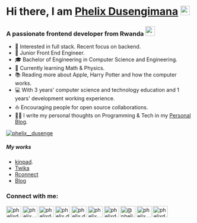 <!--[<img alt="Phelix Dusengimana" src="https://github.com/phelixdusengimana/phelixdusengimanaweb/blob/main/public/images/1500x500.jfif"/>][website]-->
<h1 align="">Hi there, I am <a href="https://phelixdusengimanaweb.vercel.app/" target="__blank">Phelix Dusengimana</a> <img width="25px" src="https://raw.githubusercontent.com/blackcater/blackcater/master/images/Hi.gif" alt="Hi from Phelix"/></h1>
<h3 align="">A passionate frontend developer from Rwanda <img width="26px" src="https://upload.wikimedia.org/wikipedia/commons/thumb/1/17/Flag_of_Rwanda.svg/1280px-Flag_of_Rwanda.svg.png"/></h3>

<!---<p>I'm a high school student who lives in the Rwanda. I'm learning how to code. I love making and designing webpages with HTML and CSS and JavaScript. It's fun to code something that anyone on the web can easily see. I also enjoy programming in C++, Java and Python because they challenge me more. I love it when I can finally solve a difficult problem. For my programming projects, I usually only upload to Github once I make significant progress. For markdown files, I make commits much more often. Feel free to create a pull request to contribute to any of my repositories.
</p>--->

- 🧐 Interested in full stack. Recent focus on backend.
- 💼 Junior Front End Engineer.
- 🎓 Bachelor of Engineering in Computer Science and Engineering.
- 🌱 Currently learning Math & Physics.
- 📚 Reading more about Apple, Harry Potter and how the computer works.
- 💻 With 3 years' computer science and technology education and 1 years' development working experience.
- ⛵ Encouraging people for open source collaborations.
- ✍🏻 I write my personal thoughts on Programming & Tech in my [Personal Blog][website].


<p align="left"> <a href="https://twitter.com/phelix__dusenge" target="blank"><img src="https://img.shields.io/twitter/follow/phelix__dusenge?logo=twitter&style=for-the-badge" alt="phelix__dusenge" /></a> </p>

##### My works
- [kinpad][kinpad].
- [Twika][twika]
- [Rconnect][rconnect]
- [Blog][website]
<!--
### Comming Soon
- [Music Box][f]
- [Birthday][n]
- [Yange][b]
- [blogger][n]
-->
<h3 align="left">Connect with me:</h3>
<p align="left">
<a href="https://dev.to/phelixdusengimana" target="blank"><img align="center" src="https://cdn.jsdelivr.net/npm/simple-icons@3.0.1/icons/dev-dot-to.svg" alt="phelixdusengimana" height="30" width="40" /></a>
<a href="https://twitter.com/phelix_dusenge" target="blank"><img align="center" src="https://cdn.jsdelivr.net/npm/simple-icons@3.0.1/icons/twitter.svg" alt="phelix_dusenge" height="30" width="40" /></a>
<a href="https://codesandbox.com/phelixdusengimana" target="blank"><img align="center" src="https://cdn.jsdelivr.net/npm/simple-icons@3.0.1/icons/codesandbox.svg" alt="phelixdusengimana" height="30" width="40" /></a>
<a href="https://fb.com/phelix.dusengimana" target="blank"><img align="center" src="https://cdn.jsdelivr.net/npm/simple-icons@3.0.1/icons/facebook.svg" alt="phelix.dusengimana" height="30" width="40" /></a>
<a href="https://instagram.com/phelix.dusengimana" target="blank"><img align="center" src="https://cdn.jsdelivr.net/npm/simple-icons@3.0.1/icons/instagram.svg" alt="phelix.dusengimana" height="30" width="40" /></a>
<a href="https://dribbble.com/phelix__dusenge" target="blank"><img align="center" src="https://cdn.jsdelivr.net/npm/simple-icons@3.0.1/icons/dribbble.svg" alt="phelix__dusenge" height="30" width="40" /></a>
<a href="https://www.behance.net/phelixdusengi" target="blank"><img align="center" src="https://cdn.jsdelivr.net/npm/simple-icons@3.0.1/icons/behance.svg" alt="phelixdusengi" height="30" width="40" /></a>
<a href="https://medium.com/@phelixdusengimana" target="blank"><img align="center" src="https://cdn.jsdelivr.net/npm/simple-icons@3.0.1/icons/medium.svg" alt="@phelixdusengimana" height="30" width="40" /></a>
<a href="https://www.youtube.com/c/phelix dusengimana" target="blank"><img align="center" src="https://cdn.jsdelivr.net/npm/simple-icons@3.0.1/icons/youtube.svg" alt="phelix dusengimana" height="30" width="40" /></a>
<a href="https://www.hackerrank.com/phelixdusengima1" target="blank"><img align="center" src="https://cdn.jsdelivr.net/npm/simple-icons@3.0.1/icons/hackerrank.svg" alt="phelixdusengima1" height="30" width="40" /></a>
</p>

<!--<h3 align="left">Support:</h3>
<p><a href="https://www.buymeacoffee.com/phelixdusen"> <img align="left" src="https://cdn.buymeacoffee.com/buttons/v2/default-yellow.png" height="50" width="210" alt="phelixdusen" /></a></p><br>-->

[twitter]: https://twitter.com/phelix__dusenge
[linkedin]: https://www.linkedin.com/in/phelix-dusengimana-70a314201/
[github]: https://github.com/phelixdusengimana/
[codepen]: https://codepen.io/phelixdusengimana
[facebook]: https://www.facebook.com/phelix.dusengimana
[instagram]: https://www.instagram.com/phelix.dusengimana/
[stackoverflow]: https://stackoverflow.com/users/14571843/phelix-dusengimana
[website]: https://phelixdusengimanaweb.vercel.app/
[kinpad]: https://kinpad.netlify.app/
[musicbox]: https://musicbox.netlify.app/
[twika]: https://ao-td.netlify.app
[yange]: https://ao-td.netlify.app
[rconnect]: https://rconnect.netlify.app/start/
[f]: https://
[b]: https://
[n]: https://
